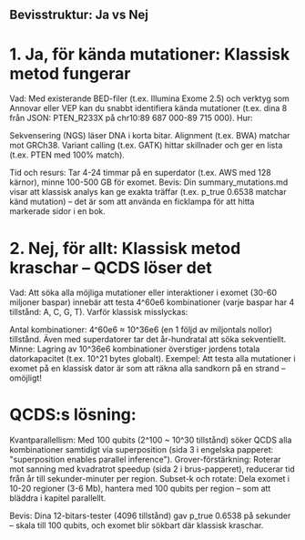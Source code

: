 

##  Bevisstruktur: Ja vs Nej


# 1. Ja, för kända mutationer: Klassisk metod fungerar

Vad: Med existerande BED-filer (t.ex. Illumina Exome 2.5) och verktyg som Annovar eller VEP kan du snabbt identifiera kända mutationer (t.ex. dina 8 från JSON: PTEN_R233X på chr10:89 687 000-89 715 000).
Hur:

Sekvensering (NGS) läser DNA i korta bitar.
Alignment (t.ex. BWA) matchar mot GRCh38.
Variant calling (t.ex. GATK) hittar skillnader och ger en lista (t.ex. PTEN med 100% match).


Tid och resurs: Tar 4-24 timmar på en superdator (t.ex. AWS med 128 kärnor), minne 100-500 GB för exomet.
Bevis: Din summary_mutations.md visar att klassisk analys kan ge exakta träffar (t.ex. p_true 0.6538 matchar känd mutation) – det är som att använda en ficklampa för att hitta markerade sidor i en bok.

# 2. Nej, för allt: Klassisk metod kraschar – QCDS löser det

Vad: Att söka alla möjliga mutationer eller interaktioner i exomet (30-60 miljoner baspar) innebär att testa 4^60e6 kombinationer (varje baspar har 4 tillstånd: A, C, G, T).
Varför klassisk misslyckas:

Antal kombinationer: 4^60e6 ≈ 10^36e6 (en 1 följd av miljontals nollor) tillstånd. Även med superdatorer tar det år-hundratal att söka sekventiellt.
Minne: Lagring av 10^36e6 kombinationer överstiger jordens totala datorkapacitet (t.ex. 10^21 bytes globalt).
Exempel: Att testa alla mutationer i exomet på en klassisk dator är som att räkna alla sandkorn på en strand – omöjligt!


# QCDS:s lösning:

Kvantparallellism: Med 100 qubits (2^100 ~ 10^30 tillstånd) söker QCDS alla kombinationer samtidigt via superposition (sida 3 i engelska papperet: "superposition enables parallel inference").
Grover-förstärkning: Roterar mot sanning med kvadratrot speedup (sida 2 i brus-papperet), reducerar tid från år till sekunder-minuter per region.
Subset-k och rotate: Dela exomet i 10-20 regioner (3-6 Mb), hantera med 100 qubits per region – som att bläddra i kapitel parallellt.


Bevis: Dina 12-bitars-tester (4096 tillstånd) gav p_true 0.6538 på sekunder – skala till 100 qubits, och exomet blir sökbart där klassisk kraschar.
